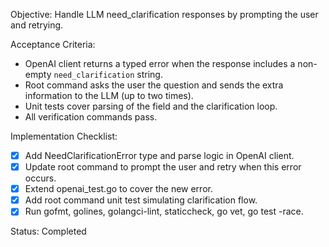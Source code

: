 Objective: Handle LLM need_clarification responses by prompting the user and retrying.

Acceptance Criteria:
- OpenAI client returns a typed error when the response includes a non-empty `need_clarification` string.
- Root command asks the user the question and sends the extra information to the LLM (up to two times).
- Unit tests cover parsing of the field and the clarification loop.
- All verification commands pass.

Implementation Checklist:
- [x] Add NeedClarificationError type and parse logic in OpenAI client.
- [x] Update root command to prompt the user and retry when this error occurs.
- [x] Extend openai_test.go to cover the new error.
- [x] Add root command unit test simulating clarification flow.
- [x] Run gofmt, golines, golangci-lint, staticcheck, go vet, go test -race.

Status: Completed
